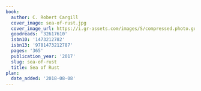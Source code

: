 ```yaml
---
book:
  author: C. Robert Cargill
  cover_image: sea-of-rust.jpg
  cover_image_url: https://i.gr-assets.com/images/S/compressed.photo.goodreads.com/books/1476602158l/32617610._SY475_.jpg
  goodreads: '32617610'
  isbn10: '1473212782'
  isbn13: '9781473212787'
  pages: '365'
  publication_year: '2017'
  slug: sea-of-rust
  title: Sea of Rust
plan:
  date_added: '2018-08-08'
---
```

